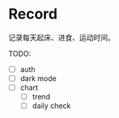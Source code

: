 # Record

记录每天起床、进食、运动时间。

TODO:

- [ ] auth
- [ ] dark mode
- [ ] chart
  - [ ] trend
  - [ ] daily check
